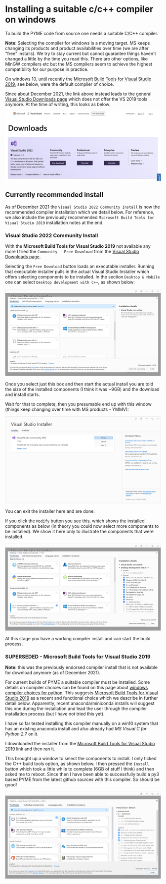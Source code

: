 # Installing a suitable c/c++ compiler on windows

To build the PYME code from source one needs a suitable C/C++ compiler.

**Note**: Selecting the compiler for windows is a moving target. MS keeps changing its products and product availabilities over time (we are after "free" installs). We try to stay current but cannot guarantee things haven't changed a little by the time you read this. There are other options, like MinGW compilers etc but the MS compilers seem to achieve the highest compatibility for our purpose in practice.

On windows 10, until recently the [Microsoft Build Tools for Visual Studio 2019](https://www.visualstudio.com/downloads/#build-tools-for-visual-studio-2019), see below, were the default compiler of choice.

Since about December 2021, the link above instead leads to the general [Visual Studio Downloads page](https://visualstudio.microsoft.com/downloads/) which does not offer the VS 2019 tools anymore. At the time of writing, this looks as below:

![Visual Studio Downloads](images/Visual-studio-2022-downloads.png)

## Currently recommended install

As of December 2021 the `Visual Studio 2022 Community Install` is now the recommended compiler installation which we detail below. For reference, we also include the previously recommended `Microsoft Build Tools for Visual Studio 2019` installation notes at the end.

### Visual Studio 2022 Community Install

With the **Microsoft Build Tools for Visual Studio 2019** not available any more I tried the `Community - Free Download` from the [Visual Studio Downloads page](https://visualstudio.microsoft.com/downloads/).

Selecting the `Free Download` button loads an executable installer. Running that executable installer pulls in the actual Visual Studio Installer which offers selecting components to be installed. In the section `Desktop & Mobile` one can select `Desktop development with C++`, as shown below:

![](images/VisualC-build-tools-install.png)

Once you select just this box and then start the actual install you are told the size of the installed components (I think it was ~9GB) and the download and install starts.

Wait for that to complete, then you presumable end up with this window (things keep changing over time with MS products - YMMV):

![](images/VisualC-build-tools-install-after-selection.png)

You can exit the installer here and are done.

If you click the `Modify` button you see this, which shows the installed components as below (in theory you could now select more components to be installed). We show it here only to illustrate the components that were installed.

![](images/VisualC-build-tools-install-after.png)

At this stage you have a working compiler install and can start the build process.

### SUPERSEDED -  Microsoft Build Tools for Visual Studio 2019

**Note**: this was the previously endorsed compiler install that is not available for download anymore (as of December 2021).

For current builds of PYME a suitable compiler must be installed. Some details on compiler choices can be found on this page about [windows compiler choices for python](https://wiki.python.org/moin/WindowsCompilers). This suggests [Microsoft Build Tools for Visual Studio 2019](https://www.visualstudio.com/downloads/#build-tools-for-visual-studio-2019) as a recent and functional choice which we describe in further detail below. Apparently, recent anaconda/miniconda installs will suggest this one during the installation and lead the user through the compiler installation process (but I have not tried this yet).

I have so far tested installing this compiler manually on a win10 system that has an existing anaconda install and also already had *MS Visual C for Python 2.7* on it.

I downloaded the installer from the [Microsoft Build Tools for Visual Studio 2019](https://www.visualstudio.com/downloads/#build-tools-for-visual-studio-2019) link and then ran it.

This brought up a window to select the components to install. I only ticked the C++ build tools option, as shown below. I then pressed the `Install` button which took a little while to complete (6GB of stuff I think) and then asked me to reboot. Since then I have been able to successfully build a py3 based PYME from the latest github sources with this compiler. So should be good!

![Microsoft Build Tools for Visual Studio 2019](images/VSC-build-tools-2019.png)

